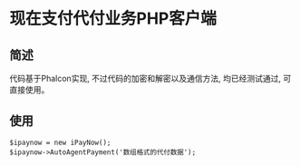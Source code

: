 # 现在支付代付业务PHP客户端

## 简述

代码基于Phalcon实现, 不过代码的加密和解密以及通信方法, 均已经测试通过, 可直接使用。

## 使用

```
$ipaynow = new iPayNow();
$ipaynow->AutoAgentPayment('数组格式的代付数据');
```